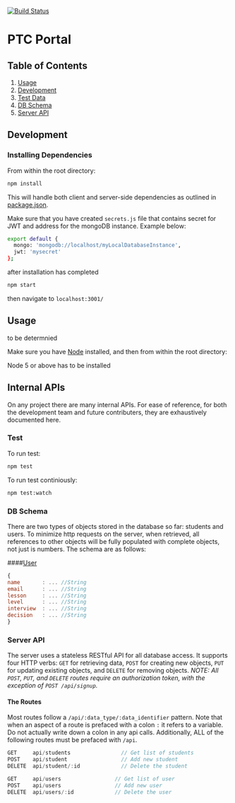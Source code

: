 [![Build Status](https://travis-ci.org/wunderg/ptcportal-demo.svg?branch=master)](https://travis-ci.org/wunderg/ptcportal-demo.svg)

# PTC Portal

## Table of Contents

1. [Usage](#Usage)
2. [Development](#development)
3. [Test Data](#test-data)
4. [DB Schema](#db-schema)
5. [Server API](#server-api)


## Development

### Installing Dependencies

From within the root directory:

```sh
npm install
```

This will handle both client and server-side dependencies as outlined in [package.json](package.json).


Make sure that you have created `secrets.js` file that contains secret for JWT
and address for the mongoDB instance. Example below:

```sh
export default {
  mongo: 'mongodb://localhost/myLocalDatabaseInstance',
  jwt: 'mysecret'
};
```

after installation has completed
```sh
npm start
```

then navigate to `localhost:3001/`

## Usage

to be determnied

Make sure you have [Node](https://nodejs.org/en/) installed, and then from within the root directory:

Node 5 or above has to be installed

## Internal APIs
On any project there are many internal APIs. For ease of reference, for both the development team and future contributers, they are exhaustively documented here.

### Test

To run test:
```sh
npm test
```

To run test continiously:

```sh
npm test:watch
```


### DB Schema
There are two  types of objects stored in the database so far: students and users. To minimize http requests on the server, when retrieved, all references to other objects will be fully populated with complete objects, not just is numbers. The schema are as follows:

####[User](server/controllers/students/studentsController.js)
```javascript
{
name       : ... //String
email      : ... //String
lesson     : ... //String
level      : ... //String
interview  : ... //String
decision   : ... //String
}
```

### Server API
The server uses a stateless RESTful API for all database access. It supports four HTTP verbs: `GET` for retrieving data, `POST` for creating new objects, `PUT` for updating existing objects, and `DELETE` for removing objects. *NOTE: All `POST`, `PUT`, and `DELETE` routes require an authorization token, with the exception of `POST /api/signup`.*

#### The Routes
Most routes follow a `/api/:data_type/:data_identifier` pattern. Note that when an aspect of a route is prefaced with a colon `:` it refers to a variable. Do not actually write down a colon in any api calls. Additionally, ALL of the following routes must be prefaced with `/api`.

```javascript
GET     api/students                // Get list of students
POST    api/student                 // Add new student
DELETE  api/student/:id             // Delete the student

GET     api/users                 // Get list of user
POST    api/users                 // Add new user
DELETE  api/users/:id             // Delete the user
```

